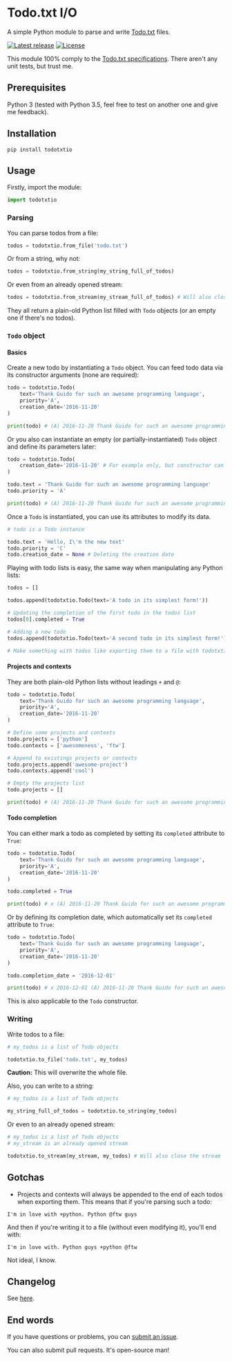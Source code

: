 # Todo.txt I/O

A simple Python module to parse and write [Todo.txt](http://todotxt.com/) files.

[![Latest release](https://img.shields.io/github/release/EpocDotFr/todotxtio.svg)](https://github.com/EpocDotFr/todotxtio/releases) [![License](https://img.shields.io/github/license/EpocDotFr/todotxtio.svg)](https://github.com/EpocDotFr/todotxtio/blob/master/LICENSE.md) 

This module 100% comply to the [Todo.txt specifications](https://github.com/ginatrapani/todo.txt-cli/wiki/The-Todo.txt-Format). There aren't any unit tests, but trust me.

## Prerequisites

Python 3 (tested with Python 3.5, feel free to test on another one and give me feedback).

## Installation

```
pip install todotxtio
```

## Usage

Firstly, import the module:

```python
import todotxtio
```

### Parsing

You can parse todos from a file:

```python
todos = todotxtio.from_file('todo.txt')
```

Or from a string, why not:

```python
todos = todotxtio.from_string(my_string_full_of_todos)
```

Or even from an already opened stream:

```python
todos = todotxtio.from_stream(my_stream_full_of_todos) # Will also close the stream
```

They all return a plain-old Python list filled with `Todo` objects (or an empty one if there's no todos).

### `Todo` object

#### Basics

Create a new todo by instantiating a `Todo` object. You can feed todo data via its constructor arguments (none are required):

```python
todo = todotxtio.Todo(
    text='Thank Guido for such an awesome programming language',
    priority='A',
    creation_date='2016-11-20'
)

print(todo) # (A) 2016-11-20 Thank Guido for such an awesome programming language
```

Or you also can instantiate an empty (or partially-instantiated) `Todo` object and define its parameters later:

```python
todo = todotxtio.Todo(
    creation_date='2016-11-20' # For example only, but constructor can be empty and this can be defined later as well
)

todo.text = 'Thank Guido for such an awesome programming language'
todo.priority = 'A'

print(todo) # (A) 2016-11-20 Thank Guido for such an awesome programming language
```

Once a `Todo` is instantiated, you can use its attributes to modify its data.

```python
# todo is a Todo instance

todo.text = 'Hello, I\'m the new text'
todo.priority = 'C'
todo.creation_date = None # Deleting the creation date
```

Playing with todo lists is easy, the same way when manipulating any Python lists:

```python
todos = []

todos.append(todotxtio.Todo(text='A todo in its simplest form!'))

# Updating the completion of the first todo in the todos list
todos[0].completed = True

# Adding a new todo
todos.append(todotxtio.Todo(text='A second todo in its simplest form!'))

# Make something with todos like exporting them to a file with todotxtio.to_file (see below)
```

#### Projects and contexts

They are both plain-old Python lists without leadings `+` and `@`:

```python
todo = todotxtio.Todo(
    text='Thank Guido for such an awesome programming language',
    priority='A',
    creation_date='2016-11-20'
)

# Define some projects and contexts
todo.projects = ['python']
todo.contexts = ['awesomeness', 'ftw']

# Append to existings projects or contexts
todo.projects.append('awesome-project')
todo.contexts.append('cool')

# Empty the projects list
todo.projects = []

print(todo) # (A) 2016-11-20 Thank Guido for such an awesome programming language +awesomeness +ftw +cool
```

#### Todo completion

You can either mark a todo as completed by setting its `completed` attribute to `True`:

```python
todo = todotxtio.Todo(
    text='Thank Guido for such an awesome programming language',
    priority='A',
    creation_date='2016-11-20'
)

todo.completed = True

print(todo) # x (A) 2016-11-20 Thank Guido for such an awesome programming language
```

Or by defining its completion date, which automatically set its `completed` attribute to `True`:

```python
todo = todotxtio.Todo(
    text='Thank Guido for such an awesome programming language',
    priority='A',
    creation_date='2016-11-20'
)

todo.completion_date = '2016-12-01'

print(todo) # x 2016-12-01 (A) 2016-11-20 Thank Guido for such an awesome programming language
```

This is also applicable to the `Todo` constructor.

### Writing

Write todos to a file:

```python
# my_todos is a list of Todo objects

todotxtio.to_file('todo.txt', my_todos)
```

**Caution:** This will overwrite the whole file.

Also, you can write to a string:

```python
# my_todos is a list of Todo objects

my_string_full_of_todos = todotxtio.to_string(my_todos)
```

Or even to an already opened stream:

```python
# my_todos is a list of Todo objects
# my_stream is an already opened stream

todotxtio.to_stream(my_stream, my_todos) # Will also close the stream
```

## Gotchas

  - Projects and contexts will always be appended to the end of each todos when exporting them. This means that if you're parsing such a todo:

```
I'm in love with +python. Python @ftw guys
```

And then if you're writing it to a file (without even modifying it), you'll end with:

```
I'm in love with. Python guys +python @ftw
```

Not ideal, I know.

## Changelog

See [here](https://github.com/EpocDotFr/todotxtio/releases).

## End words

If you have questions or problems, you can [submit an issue](https://github.com/EpocDotFr/todotxtio/issues).

You can also submit pull requests. It's open-source man!